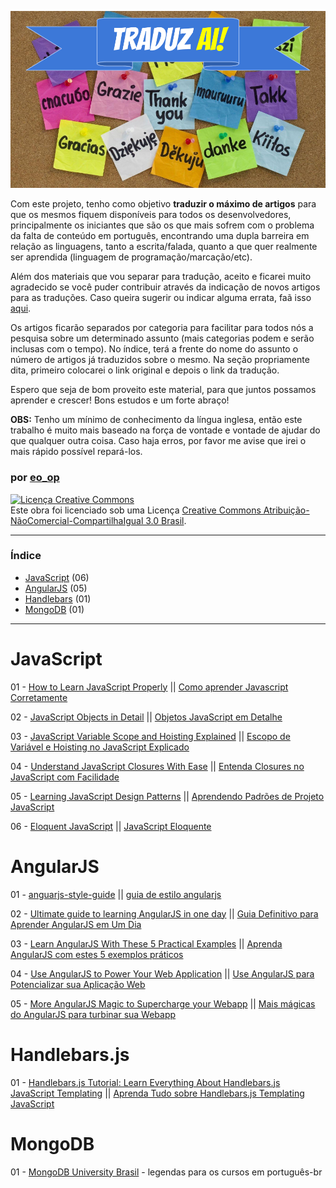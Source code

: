 ![traduz ai](img/traduz-ai.png)

Com este projeto, tenho como objetivo **traduzir o máximo de artigos** para que os mesmos fiquem disponíveis para todos os desenvolvedores, principalmente os iniciantes que são os que mais sofrem com o problema da falta de conteúdo em português, encontrando uma dupla barreira em relação as linguagens, tanto a escrita/falada, quanto a que quer realmente ser aprendida (linguagem de programação/marcação/etc).

Além dos materiais que vou separar para tradução, aceito e ficarei muito agradecido se você puder contribuir através da indicação de novos artigos para as traduções. Caso queira sugerir ou indicar alguma errata, faã isso [aqui](https://github.com/eoop/traduz-ai/issues).

Os artigos ficarão separados por categoria para facilitar para todos nós a pesquisa sobre um determinado assunto (mais categorias podem e serão inclusas com o tempo). No índice, terá a frente do nome do assunto o número de artigos já traduzidos sobre o mesmo. Na seção propriamente dita, primeiro colocarei o link original e depois o link da tradução.

Espero que seja de bom proveito este material, para que juntos possamos aprender e crescer! Bons estudos e um forte abraço!

**OBS:** Tenho um mínimo de conhecimento da língua inglesa, então este trabalho é muito mais baseado na força de vontade e vontade de ajudar do que qualquer outra coisa. Caso haja erros, por favor me avise que irei o mais rápido possível repará-los. 

### por [eo_op](https://github.com/eoop/eo_op)

<a rel="license" href="http://creativecommons.org/licenses/by-nc-sa/3.0/br/deed.pt_BR"><img alt="Licença Creative Commons" style="border-width:0" src="http://i.creativecommons.org/l/by-nc-sa/3.0/br/88x31.png" /></a><br />Este obra foi licenciado sob uma Licença <a rel="license" href="http://creativecommons.org/licenses/by-nc-sa/3.0/br/deed.pt_BR">Creative Commons Atribuição-NãoComercial-CompartilhaIgual 3.0 Brasil</a>.


---

### Índice

* [JavaScript](#javascript) (06)
* [AngularJS](#angularjs) (05)
* [Handlebars](#handlebarsjs) (01)
* [MongoDB](#mongodb) (01)

---

# JavaScript

01 - [How to Learn JavaScript Properly](http://javascriptissexy.com/how-to-learn-javascript-properly/) || [Como aprender Javascript Corretamente](https://github.com/eoop/traduz-ai/blob/master/javascript/001-como-aprender-js-corretamente.md#como-aprender-javascript-corretamente--javascriptis-sexy)

02 - [JavaScript Objects in Detail](http://javascriptissexy.com/javascript-objects-in-detail/) || [Objetos JavaScript em Detalhe](https://github.com/eoop/traduz-ai/blob/master/javascript/002-objetos-js-em-detalhe.md#objetos-javascript-em-detalhe)

03 - [JavaScript Variable Scope and Hoisting Explained](http://javascriptissexy.com/javascript-variable-scope-and-hoisting-explained/) || [Escopo de Variável e Hoisting no JavaScript Explicado](https://github.com/eoop/traduz-ai/blob/master/javascript/003-escopo-de-variavel-js-e-hoisting-explicado.md#escopo-de-vari%C3%A1vel-javascript-e-hoisting-explicado)

04 - [Understand JavaScript Closures With Ease](http://javascriptissexy.com/understand-javascript-closures-with-ease/) || [Entenda Closures no JavaScript com Facilidade](https://github.com/eoop/traduz-ai/blob/master/javascript/004-entenda-closures-no-javaScript-com-facilidade.md#entenda-closures-no-javascript-com-facilidade)

05 - [Learning JavaScript Design Patterns](http://addyosmani.com/resources/essentialjsdesignpatterns/book/) || [Aprendendo Padrões de Projeto JavaScript](https://leanpub.com/aprendendo-padroes-de-projeto-javascript)

06 - [Eloquent JavaScript](http://eloquentjavascript.net/2nd_edition/preview/) || [JavaScript Eloquente](https://github.com/eoop/eloquente-javascript)

# AngularJS

01 - [anguarjs-style-guide](https://github.com/mgechev/angularjs-style-guide) || [guia de estilo angularjs](https://github.com/eoop/traduz-ai/blob/master/angularjs/001-guia-definitivo-para-aprender-angularjs.md#guia-definitivo-para-aprender-angularjs-em-um-dia)

02 - [Ultimate guide to learning AngularJS in one day](http://toddmotto.com/ultimate-guide-to-learning-angular-js-in-one-day/) || [Guia Definitivo para Aprender AngularJS em Um Dia](http://javascriptbrasil.com/2013/10/18/guia-definitivo-para-aprender-angularjs-em-um-dia/) 

03 - [Learn AngularJS With These 5 Practical Examples](http://tutorialzine.com/2013/08/learn-angularjs-5-examples/) || [Aprenda AngularJS com estes 5 exemplos práticos](https://github.com/eoop/traduz-ai/blob/master/angularjs/002-aprenda-angularjs-com-5-exemplos.md#aprenda-angularjs-com-estes-5-exemplos-pr%C3%A1ticos)

04 - [Use AngularJS to Power Your Web Application](http://www.yearofmoo.com/2012/08/use-angularjs-to-power-your-web-application.html) || [Use AngularJS para Potencializar sua Aplicação Web](https://github.com/eoop/traduz-ai/blob/master/angularjs/003-use-angularjs-para-potencializar-sua-webapp.md#use-angularjs-para-potencializar-suas-aplica%C3%A7%C3%B5es-web)

05 - [More AngularJS Magic to Supercharge your Webapp](http://www.yearofmoo.com/2012/10/more-angularjs-magic-to-supercharge-your-webapp.html) || [Mais mágicas do AngularJS para turbinar sua Webapp](https://github.com/eoop/traduz-ai/blob/master/angularjs/004-mais-magicas-angularjs-para-turbinar-sua-webapp.md#mais-m%C3%A1gicas-do-angularjs-para-turbinar-sua-webapp)

# Handlebars.js
01 - [Handlebars.js Tutorial: Learn Everything About Handlebars.js JavaScript Templating](http://javascriptissexy.com/handlebars-js-tutorial-learn-everything-about-handlebars-js-javascript-templating/#Handlebarsjs_with_Backbonejs_jQuery_Emberjs_and_Meteorjs) || [Aprenda Tudo sobre Handlebars.js Templating JavaScript](https://github.com/eoop/traduz-ai/blob/master/handlebars/001-aprenda-tudo-sobre-handlebars.md#aprenda-tudo-sobre-handlebarsjs-templating-javascript)

# MongoDB

01 - [MongoDB University Brasil](https://github.com/eoop/mongodb-university-brasil) - legendas para os cursos em português-br
